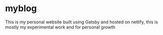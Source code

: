 # myblog
This is my personal website built using Gatsby and hosted on netlify, this is mostly my experimental work and for personal growth
